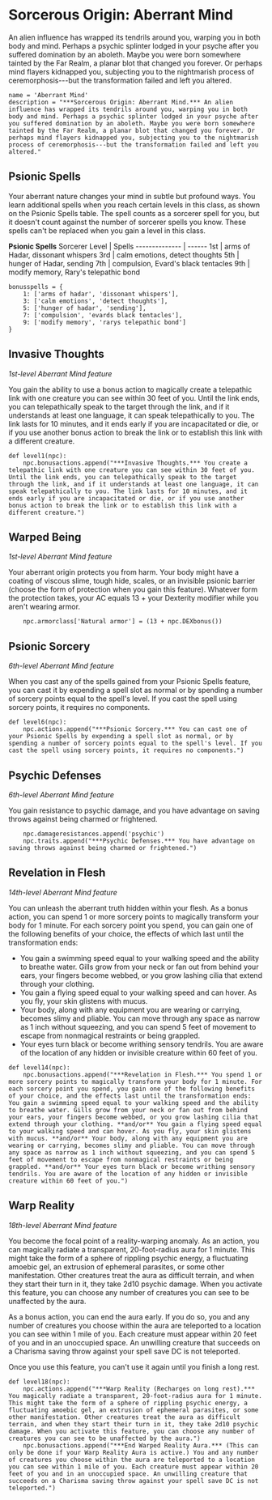 # Sorcerous Origin: Aberrant Mind
An alien influence has wrapped its tendrils around you, warping you in both body and mind. Perhaps a psychic splinter lodged in your psyche after you suffered domination by an aboleth. Maybe you were born somewhere tainted by the Far Realm, a planar blot that changed you forever. Or perhaps mind flayers kidnapped you, subjecting you to the nightmarish process of ceremorphosis---but the transformation failed and left you altered.

```
name = 'Aberrant Mind'
description = "***Sorcerous Origin: Aberrant Mind.*** An alien influence has wrapped its tendrils around you, warping you in both body and mind. Perhaps a psychic splinter lodged in your psyche after you suffered domination by an aboleth. Maybe you were born somewhere tainted by the Far Realm, a planar blot that changed you forever. Or perhaps mind flayers kidnapped you, subjecting you to the nightmarish process of ceremorphosis---but the transformation failed and left you altered."
```

## Psionic Spells
Your aberrant nature changes your mind in subtle but profound ways. You learn additional spells when you reach certain levels in this class, as shown on the Psionic Spells table. The spell counts as a sorcerer spell for you, but it doesn't count against the number of sorcerer spells you know. These spells can't be replaced when you gain a level in this class.

**Psionic Spells**
Sorcerer Level | Spells 
-------------- | ------
1st | arms of Hadar, dissonant whispers
3rd | calm emotions, detect thoughts
5th | hunger of Hadar, sending
7th | compulsion, Evard's black tentacles
9th | modify memory, Rary's telepathic bond

```
bonusspells = {
    1: ['arms of hadar', 'dissonant whispers'],
    3: ['calm emotions', 'detect thoughts'],
    5: ['hunger of hadar', 'sending'],
    7: ['compulsion', 'evards black tentacles'],
    9: ['modify memory', 'rarys telepathic bond']
}
```

## Invasive Thoughts
*1st-level Aberrant Mind feature*

You gain the ability to use a bonus action to magically create a telepathic link with one creature you can see within 30 feet of you. Until the link ends, you can telepathically speak to the target through the link, and if it understands at least one language, it can speak telepathically to you. The link lasts for 10 minutes, and it ends early if you are incapacitated or die, or if you use another bonus action to break the link or to establish this link with a different creature.

```
def level1(npc):
    npc.bonusactions.append("***Invasive Thoughts.*** You create a telepathic link with one creature you can see within 30 feet of you. Until the link ends, you can telepathically speak to the target through the link, and if it understands at least one language, it can speak telepathically to you. The link lasts for 10 minutes, and it ends early if you are incapacitated or die, or if you use another bonus action to break the link or to establish this link with a different creature.")
```

## Warped Being
*1st-level Aberrant Mind feature*

Your aberrant origin protects you from harm. Your body might have a coating of viscous slime, tough hide, scales, or an invisible psionic barrier (choose the form of protection when you gain this feature). Whatever form the protection takes, your AC equals 13 + your Dexterity modifier while you aren't wearing armor.

```
    npc.armorclass['Natural armor'] = (13 + npc.DEXbonus())
```

## Psionic Sorcery
*6th-level Aberrant Mind feature*

When you cast any of the spells gained from your Psionic Spells feature, you can cast it by expending a spell slot as normal or by spending a number of sorcery points equal to the spell's level. If you cast the spell using sorcery points, it requires no components.

```
def level6(npc):
    npc.actions.append("***Psionic Sorcery.*** You can cast one of your Psionic Spells by expending a spell slot as normal, or by spending a number of sorcery points equal to the spell's level. If you cast the spell using sorcery points, it requires no components.")
```

## Psychic Defenses
*6th-level Aberrant Mind feature*

You gain resistance to psychic damage, and you have advantage on saving throws against being charmed or frightened.

```
    npc.damageresistances.append('psychic')
    npc.traits.append("***Psychic Defenses.*** You have advantage on saving throws against being charmed or frightened.")
```

## Revelation in Flesh
*14th-level Aberrant Mind feature*

You can unleash the aberrant truth hidden within your flesh. As a bonus action, you can spend 1 or more sorcery points to magically transform your body for 1 minute. For each sorcery point you spend, you can gain one of the following benefits of your choice, the effects of which last until the transformation ends:

* You gain a swimming speed equal to your walking speed and the ability to breathe water. Gills grow from your neck or fan out from behind your ears, your fingers become webbed, or you grow lashing cilia that extend through your clothing.
* You gain a flying speed equal to your walking speed and can hover. As you fly, your skin glistens with mucus.
* Your body, along with any equipment you are wearing or carrying, becomes slimy and pliable. You can move through any space as narrow as 1 inch without squeezing, and you can spend 5 feet of movement to escape from nonmagical restraints or being grappled.
* Your eyes turn black or become writhing sensory tendrils. You are aware of the location of any hidden or invisible creature within 60 feet of you.

```
def level14(npc):
    npc.bonusactions.append("***Revelation in Flesh.*** You spend 1 or more sorcery points to magically transform your body for 1 minute. For each sorcery point you spend, you gain one of the following benefits of your choice, and the effects last until the transformation ends: You gain a swimming speed equal to your walking speed and the ability to breathe water. Gills grow from your neck or fan out from behind your ears, your fingers become webbed, or you grow lashing cilia that extend through your clothing. **and/or** You gain a flying speed equal to your walking speed and can hover. As you fly, your skin glistens with mucus. **and/or** Your body, along with any equipment you are wearing or carrying, becomes slimy and pliable. You can move through any space as narrow as 1 inch without squeezing, and you can spend 5 feet of movement to escape from nonmagical restraints or being grappled. **and/or** Your eyes turn black or become writhing sensory tendrils. You are aware of the location of any hidden or invisible creature within 60 feet of you.")
```

## Warp Reality
*18th-level Aberrant Mind feature*

You become the focal point of a reality-warping anomaly. As an action, you can magically radiate a transparent, 20-foot-radius aura for 1 minute. This might take the form of a sphere of rippling psychic energy, a fluctuating amoebic gel, an extrusion of ephemeral parasites, or some other manifestation. Other creatures treat the aura as difficult terrain, and when they start their turn in it, they take 2d10 psychic damage. When you activate this feature, you can choose any number of creatures you can see to be unaffected by the aura.

As a bonus action, you can end the aura early. If you do so, you and any number of creatures you choose within the aura are teleported to a location you can see within 1 mile of you. Each creature must appear within 20 feet of you and in an unoccupied space. An unwilling creature that succeeds on a Charisma saving throw against your spell save DC is not teleported.

Once you use this feature, you can't use it again until you finish a long rest.

```
def level18(npc):
    npc.actions.append("***Warp Reality (Recharges on long rest).*** You magically radiate a transparent, 20-foot-radius aura for 1 minute. This might take the form of a sphere of rippling psychic energy, a fluctuating amoebic gel, an extrusion of ephemeral parasites, or some other manifestation. Other creatures treat the aura as difficult terrain, and when they start their turn in it, they take 2d10 psychic damage. When you activate this feature, you can choose any number of creatures you can see to be unaffected by the aura.")
    npc.bonusactions.append("***End Warped Reality Aura.*** (This can only be done if your Warp Reality Aura is active.) You and any number of creatures you choose within the aura are teleported to a location you can see within 1 mile of you. Each creature must appear within 20 feet of you and in an unoccupied space. An unwilling creature that succeeds on a Charisma saving throw against your spell save DC is not teleported.")
```
